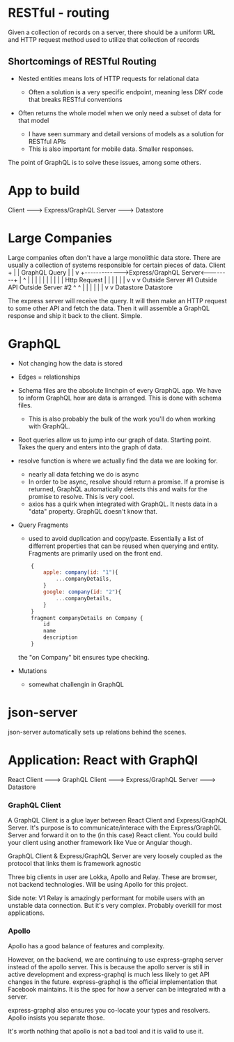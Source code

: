 # RESTful - routing
Given a collection of records on a server, there should be a uniform URL and HTTP request method used to utilize that collection of records

## Shortcomings of RESTful Routing

* Nested entities means lots of HTTP requests for relational data
    - Often a solution is a very specific endpoint, meaning less DRY code that breaks RESTful conventions

* Often returns the whole model when we only need a subset of data for that model
    - I have seen summary and detail versions of models as a solution for RESTful APIs
    - This is also important for mobile data. Smaller responses.

The point of GraphQL is to solve these issues, among some others.

# App to build

Client ---> Express/GraphQL Server ---> Datastore

# Large Companies

Large companies often don't have a large monolithic data store. There are usually a collection of systems responsible for certain pieces of data.
                       Client
                          +
                          |
                          | GraphQL Query
                          |
                          |
                          v
     +------------->Express/GraphQL Server<--------+
     |                    ^                        |
     |                    |                        |
     |                    |                        |
     |                    |                        | Http Request
     |                    |                        |
     |                    |                        |
     v                    v                        v
Outside Server #1      Outside API             Outside Server #2
     ^                                              ^
     |                                              |
     |                                              |
     |                                              |
     v                                              v
   Datastore                                   Datastore

The express server will receive the query. It will then make an HTTP request to some other API and fetch the data. Then it will assemble a GraphQL response and ship it back to the client. Simple.

# GraphQL

* Not changing how the data is stored

* Edges = relationships

* Schema files are the absolute linchpin of every GraphQL app. We have to inform GraphQL how are data is arranged. This is done with schema files.
    - This is also probably the bulk of the work you'll do when working with GraphQL.

* Root queries allow us to jump into our graph of data. Starting point. Takes the query and enters into the graph of data.

* resolve function is where we actually find the data we are looking for.
    - nearly all data fetching we do is async
    - In order to be async, resolve should return a promise. If a promise is returned, GraphQL automatically detects this and waits for the promise to resolve. This is very cool.
    - axios has a quirk when integrated with GraphQL. It nests data in a "data" property. GraphQL doesn't know that.

* Query Fragments
    - used to avoid duplication and copy/paste. Essentially a list of differrent properties that can be reused when querying and entity. Fragments are primarily used on the front end.

    ```javascript
        {
            apple: company(id: "1"){
                ...companyDetails,
            }
            google: company(id: "2"){
                ...companyDetails,
            }
        }
        fragment companyDetails on Company {
            id
            name
            description
        }
    ```
    the "on Company" bit ensures type checking.

* Mutations
    - somewhat challengin in GraphQL

# json-server

json-server automatically sets up relations behind the scenes.

# Application: React with GraphQl
React Client ---> GraphQL Client ---> Express/GraphQL Server ---> Datastore

### GraphQL Client

A GraphQL Client is a glue layer between React Client and Express/GraphQL Server. It's purpose is to communicate/interace with the Express/GraphQL Server and forward it on to the (in this case) React client. You could build your client using another framework like Vue or Angular though.

GraphQL Client & Express/GraphQL Server are very loosely coupled as the protocol that links them is framework agnostic

Three big clients in user are Lokka, Apollo and Relay. These are browser, not backend technologies. Will be using Apollo for this project.

Side note: V1 Relay is amazingly performant for mobile users with an unstable data connection. But it's very complex. Probably overkill for most applications.

### Apollo

Apollo has a good balance of features and complexity.

However, on the backend, we are continuing to use express-graphq server instead of the apollo server. This is because the apollo server is still in active development and express-graphql is much less likely to get API changes in the future. express-graphql is the official implementation that Facebook maintains. It is the spec for how a server can be integrated with a server.

express-graphql also ensures you co-locate your types and resolvers. Apollo insists you separate those.

It's worth nothing that apollo is not a bad tool and it is valid to use it.